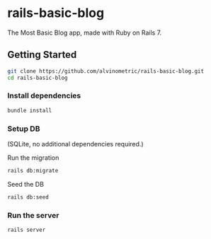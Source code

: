 # rails-basic-blog

The Most Basic Blog app, made with Ruby on Rails 7.

## Getting Started

```sh
git clone https://github.com/alvinometric/rails-basic-blog.git
cd rails-basic-blog
```

### Install dependencies

```sh
bundle install
```

### Setup DB

(SQLite, no additional dependencies required.)

Run the migration

```sh
rails db:migrate
```

Seed the DB

```sh
rails db:seed
```

### Run the server

```sh
rails server
```
